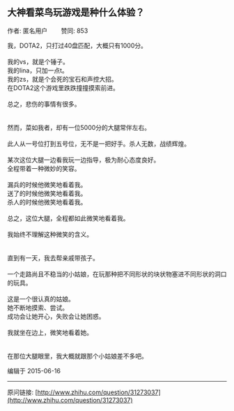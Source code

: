 ## 大神看菜鸟玩游戏是种什么体验？

作者: 匿名用户&nbsp;&nbsp;&nbsp;&nbsp;&nbsp;&nbsp;&nbsp;&nbsp;赞同: 853


我，DOTA2，只打过40盘匹配，大概只有1000分。<br><br>我的vs，就是个锤子。<br>我的lina，只加一点t。<br>我的zs，就是个会死的宝石和声控大招。<br>在DOTA2这个游戏里跌跌撞撞摸索前进。<br><br>总之，悲伤的事情有很多。<br><br><br>然而，菜如我者，却有一位5000分的大腿常伴左右。<br><br>此人从一号位打到五号位，无不是一把好手。杀人无数，战绩辉煌。<br><br>某次这位大腿一边看我玩一边指导，极为耐心态度良好。<br>全程带着一种微妙的笑容。<br><br>漏兵的时候他微笑地看着我。<br>送了的时候他微笑地看着我。<br>杀人的时候他微笑地看着我。<br><br>总之，这位大腿，全程都如此微笑地看着我。<br><br>我始终不理解这种微笑的含义。<br><br><br>直到有一天，我去帮亲戚带孩子。<br><br>一个走路尚且不稳当的小姑娘，在玩那种把不同形状的块状物塞进不同形状的洞口的玩具。<br><br>这是一个很认真的姑娘。<br>她不断地摸索、尝试。<br>成功会让她开心，失败会让她困惑。<br><br>我就坐在边上，微笑地看着她。<br><br><br>在那位大腿眼里，我大概就跟那个小姑娘差不多吧。



编辑于 2015-06-16



---
原问链接: [http://www.zhihu.com/question/31273037](http://www.zhihu.com/question/31273037)